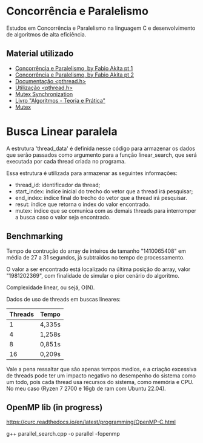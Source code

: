 
# Concorrência e Paralelismo 

Estudos em Concorrência e Paralelismo na linguagem C e desenvolvimento de algoritmos de alta eficiência.



## Material utilizado

 - [Concorrência e Paralelismo, by Fabio Akita pt 1](https://www.youtube.com/watch?v=cx1ULv4wYxM&ab_channel=FabioAkita)
 - [Concorrência e Paralelismo, by Fabio Akita pt 2](https://www.youtube.com/watch?v=gYJSWs-gp1g&ab_channel=FabioAkita)
 - [Documentação <pthread.h>](https://pubs.opengroup.org/onlinepubs/7908799/xsh/pthread.h.html)
  - [Utilização <pthread.h>](https://www.youtube.com/watch?v=uA8X5zNOGw8&ab_channel=JacobSorber)
  - [Mutex Synchronization](https://www.youtube.com/watch?v=GXXE42bkqQk&ab_channel=BrianFraser)
  - [Livro "Algoritmos - Teoria e Prática"](https://www.amazon.com.br/Algoritmos-Teoria-Pr%C3%A1tica-Thomas-Cormen/dp/8535236996/ref=asc_df_8535236996/?tag=googleshopp00-20&linkCode=df0&hvadid=379707181411&hvpos=&hvnetw=g&hvrand=6640580099952446125&hvpone=&hvptwo=&hvqmt=&hvdev=c&hvdvcmdl=&hvlocint=&hvlocphy=9074284&hvtargid=pla-1002925180312&psc=1)
  - [Mutex](https://www.geeksforgeeks.org/mutex-lock-for-linux-thread-synchronization/)




# Busca Linear paralela

A estrutura 'thread_data' é definida nesse código para armazenar os dados que serão passados como argumento para a função linear_search, que será executada por cada thread criada no programa.

Essa estrutura é utilizada para armazenar as seguintes informações:

- thread_id: identificador da thread;
- start_index: índice inicial do trecho do vetor que a thread irá pesquisar;
- end_index: índice final do trecho do vetor que a thread irá pesquisar.
- resut: índice que retorna o index do valor encontrado.
- mutex: índice que se comunica com as demais threads para interromper a busca caso o valor seja encontrado.


## Benchmarking 

Tempo de contrução do array de inteiros de tamanho "1410065408" em média de 27 a 31 segundos, já subtraidos no tempo de processamento.

O valor a ser encontrado está localizado na última posição do array, valor "1981202369", com finalidade de simular o pior cenário do algoritmo.

Complexidade linear, ou sejá, O(N).

Dados de uso de threads em buscas lineares:

| Threads | Tempo  |
| ------------- | ------------- |
| 1  | 4,335s  |
| 4  | 1,258s  |
| 8  | 0,851s  |
| 16  | 0,209s  |

Vale a pena ressaltar que são apenas tempos medios, e a criação excessiva de threads pode ter um impacto negativo no desempenho do sistema como um todo, pois cada thread usa recursos do sistema, como memória e CPU. No meu caso (Ryzen 7 2700 e 16gb de ram com Ubuntu 22.04).

## OpenMP lib (in progress)

https://curc.readthedocs.io/en/latest/programming/OpenMP-C.html

g++ parallel_search.cpp -o parallel -fopenmp

